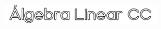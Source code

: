 <p align="center">
  <img src="https://raw.githubusercontent.com/David81820/Recursos-LCC/main/1ano/1sem/AL/AL.png">
</p>

<br>